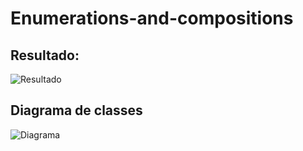 # Enumerations-and-compositions

## Resultado:

![Resultado](https://user-images.githubusercontent.com/47252771/117095614-2f1d6d00-ad3d-11eb-9657-a7c009df682b.png)

## Diagrama de classes
![Diagrama](https://user-images.githubusercontent.com/47252771/117096154-a0a9eb00-ad3e-11eb-8a0e-fb4a41136d7f.png)
